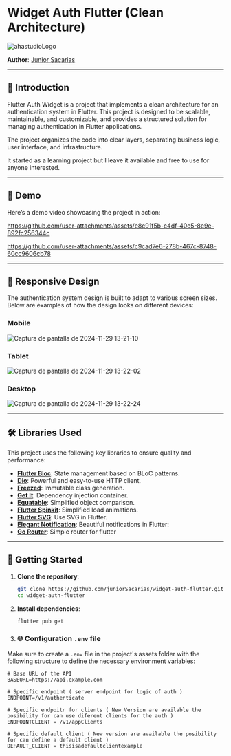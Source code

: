 # Widget Auth Flutter (Clean Architecture) 

![ahastudioLogo](https://github.com/user-attachments/assets/51f405c7-a81a-4dd7-af14-973b3521aea2)

**Author**: [Junior Sacarias](https://github.com/juniorSacarias)

---

## 📖 Introduction

Flutter Auth Widget is a project that implements a clean architecture for an authentication system in Flutter. This project is designed to be scalable, maintainable, and customizable, and provides a structured solution for managing authentication in Flutter applications.

The project organizes the code into clear layers, separating business logic, user interface, and infrastructure.

It started as a learning project but I leave it available and free to use for anyone interested.

---

## 🎥 Demo

Here’s a demo video showcasing the project in action:

https://github.com/user-attachments/assets/e8c91f5b-c4df-40c5-8e9e-892fc256344c

https://github.com/user-attachments/assets/c9cad7e6-278b-467c-8748-60cc9606cb78

---

## 📱 Responsive Design

The authentication system design is built to adapt to various screen sizes. Below are examples of how the design looks on different devices:

### Mobile
![Captura de pantalla de 2024-11-29 13-21-10](https://github.com/user-attachments/assets/07e356e8-6a3e-4d2f-9367-a6029639d19a)

### Tablet
![Captura de pantalla de 2024-11-29 13-22-02](https://github.com/user-attachments/assets/6e484cb3-4946-4f22-a63e-48781935ccef)

### Desktop
![Captura de pantalla de 2024-11-29 13-22-24](https://github.com/user-attachments/assets/1fa0984e-e1ff-40c1-a3fd-f1666a4953b4)


---

## 🛠️ Libraries Used

This project uses the following key libraries to ensure quality and performance:

- **[Flutter Bloc](https://pub.dev/packages/flutter_bloc)**: State management based on BLoC patterns.
- **[Dio](https://pub.dev/packages/dio)**: Powerful and easy-to-use HTTP client.
- **[Freezed](https://pub.dev/packages/freezed)**: Immutable class generation.
- **[Get It](https://pub.dev/packages/get_it)**: Dependency injection container.
- **[Equatable](https://pub.dev/packages/equatable)**: Simplified object comparison.
- **[Flutter Spinkit](https://pub.dev/packages/flutter_spinkit)**: Simplified load animations.
- **[Flutter SVG](https://pub.dev/packages/flutter_svg)**: Use SVG in Flutter.
- **[Elegant Notification](https://pub.dev/packages/elegant_notification)**: Beautiful notifications in Flutter:
- **[Go Router](https://pub.dev/packages/go_router)**: Simple router for flutter
---

## 🚀 Getting Started

1. **Clone the repository**:
   ```bash
   git clone https://github.com/juniorSacarias/widget-auth-flutter.git
   cd widget-auth-flutter

2. **Install dependencies**:
   ```bash
   flutter pub get
3. ### 🌐 Configuration `.env` file

  Make sure to create a `.env` file in the project's assets folder with the following structure to define the necessary environment variables:
  
  ```env
  # Base URL of the API
  BASEURL=https://api.example.com
  
  # Specific endpoint ( server endpoint for logic of auth )
  ENDPOINT=/v1/authenticate

  # Specific endpoitn for clients ( New Version are available the posibility for can use diferent clients for the auth )
  ENDPOINTCLIENT = /v1/appClients

  # Specific default client ( New version are available the posibility for can define a default client )
  DEFAULT_CLIENT = thisisadefaultclientexample
